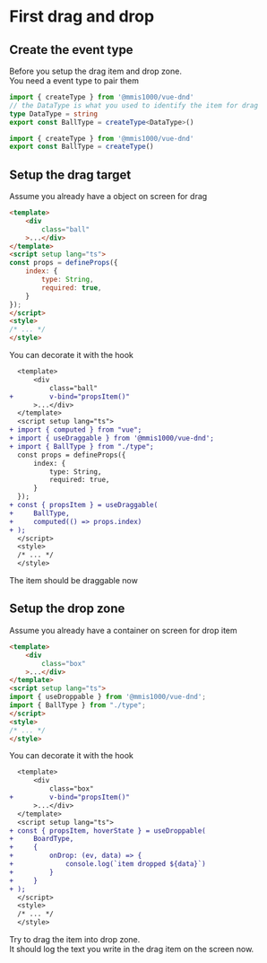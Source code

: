 # First drag and drop

## Create the event type

Before you setup the drag item and drop zone.  
You need a event type to pair them

<code-group>
<code-block title="Typescript" active>

```ts
import { createType } from '@mmis1000/vue-dnd'
// the DataType is what you used to identify the item for drag
type DataType = string
export const BallType = createType<DataType>()
```

</code-block>
<code-block title="Javascript">

```js
import { createType } from '@mmis1000/vue-dnd'
export const BallType = createType()
```

</code-block>
</code-group>

## Setup the drag target

Assume you already have a object on screen for drag

```html
<template>
    <div
        class="ball"
    >...</div>
</template>
<script setup lang="ts">
const props = defineProps({
    index: {
        type: String,
        required: true,
    }
});
</script>
<style>
/* ... */
</style>
```

You can decorate it with the hook

```diff html
  <template>
      <div
          class="ball"
+         v-bind="propsItem()"
      >...</div>
  </template>
  <script setup lang="ts">
+ import { computed } from "vue";
+ import { useDraggable } from '@mmis1000/vue-dnd';
+ import { BallType } from "./type";
  const props = defineProps({
      index: {
          type: String,
          required: true,
      }
  });
+ const { propsItem } = useDraggable(
+     BallType,
+     computed(() => props.index)
+ );
  </script>
  <style>
  /* ... */
  </style>
```

The item should be draggable now

## Setup the drop zone

Assume you already have a container on screen for drop item

```html
<template>
    <div
        class="box"
    >...</div>
</template>
<script setup lang="ts">
import { useDroppable } from '@mmis1000/vue-dnd';
import { BallType } from "./type";
</script>
<style>
/* ... */
</style>
```

You can decorate it with the hook

```diff html
  <template>
      <div
          class="box"
+         v-bind="propsItem()"
      >...</div>
  </template>
  <script setup lang="ts">
+ const { propsItem, hoverState } = useDroppable(
+     BoardType,
+     {
+         onDrop: (ev, data) => {
+             console.log(`item dropped ${data}`)
+         }
+     }
+ );
  </script>
  <style>
  /* ... */
  </style>
```

Try to drag the item into drop zone.  
It should log the text you write in the drag item on the screen now.
